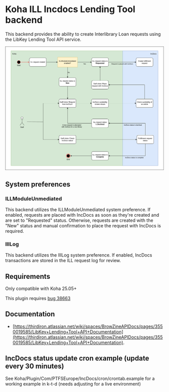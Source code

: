 # Koha ILL Incdocs Lending Tool backend

This backend provides the ability to create Interlibrary Loan requests using the LibKey Lending Tool API service.

![workflow diagram](https://github.com/PTFS-Europe/koha-ill-libkey-lending-tool/blob/main/incdocs_workflow.png?raw=true)

## System preferences

### ILLModuleUnmediated

This backend utilizes the ILLModuleUnmediated system preference.
If enabled, requests are placed with IncDocs as soon as they're created and are set to "Requested" status.
Otherwise, requests are created with the "New" status and manual confirmation to place the request with IncDocs is required.

### IllLog

This backend utilizes the IllLog system preference.
If enabled, IncDocs transactions are stored in the ILL request log for review.

## Requirements

Only compatible with Koha 25.05+

This plugin requires [bug 38663](https://bugs.koha-community.org/bugzilla3/show_bug.cgi?id=38663)

## Documentation

* [https://thirdiron.atlassian.net/wiki/spaces/BrowZineAPIDocs/pages/3550019585/LibKey+Lending+Tool+API+Documentation](https://thirdiron.atlassian.net/wiki/spaces/BrowZineAPIDocs/pages/3550019585/LibKey+Lending+Tool+API+Documentation).

## IncDocs status update cron example (update every 30 minutes)
See Koha/Plugin/Com/PTFSEurope/IncDocs/cron/crontab.example for a working example in k-t-d (needs adjusting for a live environment)
